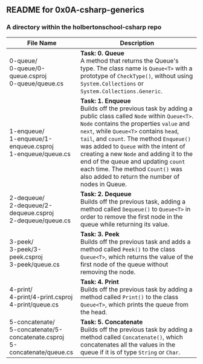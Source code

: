 ## README for 0x0A-csharp-generics ##
### A directory within the holbertonschool-csharp repo ###

| File Name | Description |
| --------- | ----------- |
| 0-queue/ <br> 0-queue/0-queue.csproj <br> 0-queue/queue.cs | **Task: 0. Queue** <br> A method that returns the Queue's type. The class name is `Queue<T>` with a prototype of `CheckType()`, without using `System.Collections` or `System.Collections.Generic`. |
| 1-enqueue/ <br> 1-enqueue/1-enqueue.csproj <br> 1-enqueue/queue.cs | **Task: 1. Enqueue** <br> Builds off the previous task by adding a public class called `Node` within `Queue<T>`. `Node` contains the properties `value` and `next`, while `Queue<T>` contains `head`, `tail`, and `count`. The method `Enqueue()` was added to `Queue` with the intent of creating a new `Node` and adding it to the end of the queue and updating `count` each time. The method `Count()` was also added to return the number of nodes in Queue. |
| 2-dequeue/ <br> 2-dequeue/2-dequeue.csproj <br> 2-dequeue/queue.cs | **Task: 2. Dequeue** <br> Builds off the previous task, adding a method called `Dequeue()` to `Queue<T>` in order to remove the first node in the queue while returning its value. |
| 3-peek/ <br> 3-peek/3-peek.csproj <br> 3-peek/queue.cs | **Task: 3. Peek** <br> Builds off the previous task and adds a method called `Peek()` to the class `Queue<T>`, which returns the value of the first node of the queue without removing the node. |
| 4-print/ <br> 4-print/4-print.csproj <br> 4-print/queue.cs | **Task: 4. Print** <br> Builds off the previous task by adding a method called `Print()` to the class `Queue<T>`, which prints the queue from the head. |
| 5-concatenate/ <br> 5-concatenate/5-concatenate.csproj <br> 5-concatenate/queue.cs | **Task: 5. Concatenate** <br> Builds off the previous task by adding a method called `Concatenate()`, which concatenates all the values in the queue if it is of type `String` or `Char`. |
